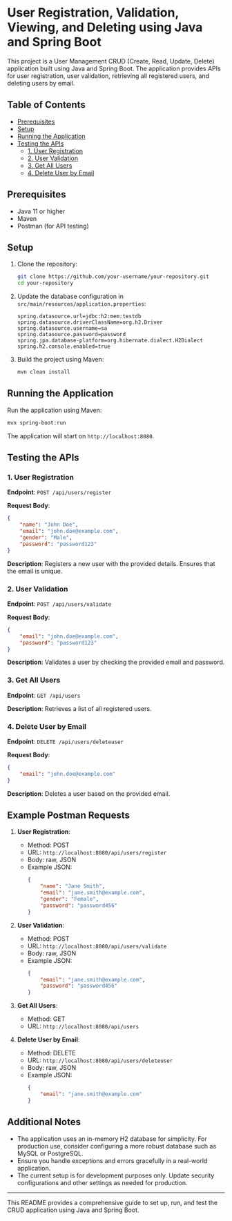 

# User Registration, Validation, Viewing, and Deleting using Java and Spring Boot

This project is a User Management CRUD (Create, Read, Update, Delete) application built using Java and Spring Boot. The application provides APIs for user registration, user validation, retrieving all registered users, and deleting users by email.

## Table of Contents

- [Prerequisites](#prerequisites)
- [Setup](#setup)
- [Running the Application](#running-the-application)
- [Testing the APIs](#testing-the-apis)
  - [1. User Registration](#1-user-registration)
  - [2. User Validation](#2-user-validation)
  - [3. Get All Users](#3-get-all-users)
  - [4. Delete User by Email](#4-delete-user-by-email)

## Prerequisites

- Java 11 or higher
- Maven
- Postman (for API testing)

## Setup

1. Clone the repository:
   ```bash
   git clone https://github.com/your-username/your-repository.git
   cd your-repository
   ```

2. Update the database configuration in `src/main/resources/application.properties`:
   ```properties
   spring.datasource.url=jdbc:h2:mem:testdb
   spring.datasource.driverClassName=org.h2.Driver
   spring.datasource.username=sa
   spring.datasource.password=password
   spring.jpa.database-platform=org.hibernate.dialect.H2Dialect
   spring.h2.console.enabled=true
   ```

3. Build the project using Maven:
   ```bash
   mvn clean install
   ```

## Running the Application

Run the application using Maven:
```bash
mvn spring-boot:run
```

The application will start on `http://localhost:8080`.

## Testing the APIs

### 1. User Registration

**Endpoint**: `POST /api/users/register`

**Request Body**:
```json
{
    "name": "John Doe",
    "email": "john.doe@example.com",
    "gender": "Male",
    "password": "password123"
}
```

**Description**: Registers a new user with the provided details. Ensures that the email is unique.

### 2. User Validation

**Endpoint**: `POST /api/users/validate`

**Request Body**:
```json
{
    "email": "john.doe@example.com",
    "password": "password123"
}
```

**Description**: Validates a user by checking the provided email and password.

### 3. Get All Users

**Endpoint**: `GET /api/users`

**Description**: Retrieves a list of all registered users.

### 4. Delete User by Email

**Endpoint**: `DELETE /api/users/deleteuser`

**Request Body**:
```json
{
    "email": "john.doe@example.com"
}
```

**Description**: Deletes a user based on the provided email.

## Example Postman Requests

1. **User Registration**:
   - Method: POST
   - URL: `http://localhost:8080/api/users/register`
   - Body: raw, JSON
   - Example JSON:
     ```json
     {
         "name": "Jane Smith",
         "email": "jane.smith@example.com",
         "gender": "Female",
         "password": "password456"
     }
     ```

2. **User Validation**:
   - Method: POST
   - URL: `http://localhost:8080/api/users/validate`
   - Body: raw, JSON
   - Example JSON:
     ```json
     {
         "email": "jane.smith@example.com",
         "password": "password456"
     }
     ```

3. **Get All Users**:
   - Method: GET
   - URL: `http://localhost:8080/api/users`

4. **Delete User by Email**:
   - Method: DELETE
   - URL: `http://localhost:8080/api/users/deleteuser`
   - Body: raw, JSON
   - Example JSON:
     ```json
     {
         "email": "jane.smith@example.com"
     }
     ```

## Additional Notes

- The application uses an in-memory H2 database for simplicity. For production use, consider configuring a more robust database such as MySQL or PostgreSQL.
- Ensure you handle exceptions and errors gracefully in a real-world application.
- The current setup is for development purposes only. Update security configurations and other settings as needed for production.

---

This README provides a comprehensive guide to set up, run, and test the CRUD application using Java and Spring Boot.
